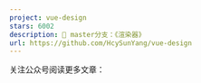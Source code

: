 ```yaml
---
project: vue-design
stars: 6002
description: 📖 master分支：《渲染器》
url: https://github.com/HcySunYang/vue-design
---
```


关注公众号阅读更多文章：
